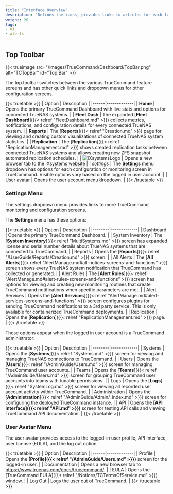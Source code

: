```yaml
---
title: "Interface Overview"
description: "Defines the icons, provides links to articles for each function, and explains where to access alerts on the TrueCommand interface."
weight: 20
tags:
- ui
- alerts
---
```


## Top Toolbar

{{< trueimage src="/images/TrueCommand/Dashboard/TopBar.png" alt="TCTopBar" id="Top Bar" >}}

The top toolbar switches between the various TrueCommand feature screens and has other quick links and dropdown menus for other configuration screens.

{{< truetable >}}
| Option | Description |
|------|-------------|
| <span class="iconify" data-icon="mdi:home"></span> **Home** | Opens the primary TrueCommand Dashboard with live stats and options for connected TrueNAS systems. |
| <span class="iconify" data-icon="mdi:heart-pulse"></span> **Fleet Dash** | The expanded [**Fleet Dashboard**]({{< relref "FleetDashboard.md" >}}) collects metrics, notifications, and configuration details for every connected TrueNAS system. |
| <span class="iconify" data-icon="mdi:chart-line-stacked"></span> **Reports** | The [**Reports**]({{< relref "Creation.md" >}}) page for viewing and creating custom visualizations of connected TrueNAS system statistics. |
| <span class="iconify" data-icon="mdi:content-copy"></span> **Replication** | The [**Replication**]({{< relref "ReplicationManagement.md" >}}) shows created replication tasks between connected TrueNAS systems and allows creating new ZFS snapshot automated replication schedules. |
| ![iXsystemsLogo](/images/ixsystemsbw.png) | Opens a new browser tab to the [iXsystems website](https://www.ixsystems.com) |
| <i class="material-icons" aria-hidden="true" title="Settings">settings</i> | The **[Settings](#settings-menu)** menu dropdown has options for each configuration or monitoring screen in TrueCommand. Visible options vary based on the logged in user account. |
| User avatar | Opens the user account menu dropdown. |
{{< /truetable >}}

### Settings Menu
The settings dropdown menu provides links to more TrueCommand monitoring and configuration screens.

The **Settings** menu has these options:

{{< truetable >}}
| Option | Description |
|--------|-------------|
| <span class="iconify" data-icon="mdi:view-dashboard"></span> Dashboard | Opens the primary TrueCommand Dashboard. |
| <span class="iconify" data-icon="mdi:chip"></span> System Inventory | The [**System Inventory**]({{< relref "MultiSystems.md" >}}) screen has expanded license and serial number details about TrueNAS systems that are connected to TrueCommand. |
| <span class="iconify" data-icon="mdi:chart-line-stacked"></span> Reports | Opens the [**Reports**]({{< relref "/UserGuide/Reports/Creation.md" >}}) screen. |
| <span class="iconify" data-icon="mdi:playlist-check"></span> All Alerts | The [**All Alerts**]({{< relref "AlertManage.md#all-notices-screens-and-functions" >}}) screen shows every TrueNAS system notification that TrueCommand has collected or generated. |
| <span class="iconify" data-icon="ic:round-notification-important"></span> Alert Rules | The [**Alert Rules**]({{< relref "AlertManage.md#alert-rules-screens-and-functions" >}}) screen has options for viewing and creating new monitoring routines that create TrueCommand notifications when specific parameters are met. |
| <span class="iconify" data-icon="mdi:cloud-alert"></span> Alert Services | Opens the [**Alert Services**]({{< relref "AlertManage.md#alert-services-screens-and-functions" >}}) screen configures plugins for sending TrueCommand notifications to a 3rd party service. This is only available for containerized TrueCommand deployments. |
| <span class="iconify" data-icon="mdi:content-copy"></span> Replication | Opens the [**Replication**]({{< relref "ReplicationManagement.md" >}}) page. |
{{< /truetable >}}

These options appear when the logged in user account is a TrueCommand administrator:

{{< truetable >}}
| Option | Description |
|--------|-------------|
| <span class="iconify" data-icon="mdi:remote"></span> Systems | Opens the [**Systems**]({{< relref "Systems.md" >}}) screen for viewing and managing TrueNAS connections to TrueCommand. |
| <span class="iconify" data-icon="mdi:account"></span> Users | Opens the [**Users**]({{< relref "/AdminGuide/Users.md" >}}) screen for managing TrueCommand user accounts. |
| <span class="iconify" data-icon="mdi:account-supervisor-circle"></span> Teams | Opens the [**Teams**]({{< relref "/AdminGuide/Users.md" >}}) screen for grouping TrueCommand user accounts into teams with tunable permissions. |
| <span class="iconify" data-icon="mdi:text-short"></span> Logs | Opens the [**Logs**]({{< relref "SystemLog.md" >}}) screen for viewing all recorded user account activity within TrueCommand. |
| <span class="iconify" data-icon="mdi:key"></span> Administration | Opens the [**Administration**]({{< relref "/AdminGuide/Admin/_index.md" >}}) screen for configuring the deployed TrueCommand instance. |
| <span class="iconify" data-icon="mdi:swap-vertical-bold"></span> API |  Opens the **[API Interface]({{< relref "API.md" >}})** screen for testing API calls and viewing TrueCommand API documentation. |
{{< /truetable >}}

### User Avatar Menu
The user avatar provides access to the logged-in user profile, API Interface, user license (EULA), and the log out option.

{{< truetable >}}
| Option | Description |
|------|-------------|
| <span class="iconify" data-icon="mdi:account"></span> Profile | Opens the **[Profile]({{< relref "/AdminGuide/Users.md" >}})** screen for the logged-in user. |
| <span class="iconify" data-icon="mdi:file-document-multiple-outline"></span> Documentation | Opens a new browser tab to https://www.truenas.com/docs/truecommand/. |
| <span class="iconify" data-icon="mdi:file-document-edit-outline"></span> EULA | Opens the [TrueCommand EULA]({{< relref "/Notices/TCTermsOfService.md" >}}) window. |
| <span class="iconify" data-icon="mdi:login-variant"></span> Log Out | Logs the user out of TrueCommand. |
{{< /truetable >}}
